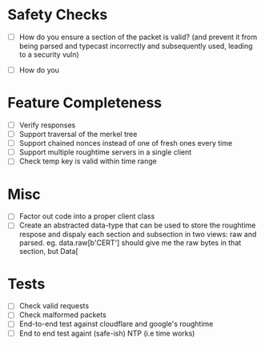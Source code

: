 Safety Checks
=============

- [ ] How do you ensure a section of the packet is valid? (and prevent it from
  being parsed and typecast incorrectly and subsequently used, leading to a
  security vuln)
- [ ] How do you


Feature Completeness
====================

- [ ] Verify responses
- [ ] Support traversal of the merkel tree
- [ ] Support chained nonces instead of one of fresh ones every time
- [ ] Support multiple roughtime servers in a single client
- [ ] Check temp key is valid within time range

Misc
====

- [ ] Factor out code into a proper client class
- [ ] Create an abstracted data-type that can be used to store the roughtime
      respose and dispaly each section and subsection in two views: raw and
      parsed. eg. data.raw[b'CERT'] should give me the raw bytes in that section, but Data[

Tests
=====

- [ ] Check valid requests
- [ ] Check malformed packets
- [ ] End-to-end test against cloudflare and google's roughtime
- [ ] End to end test againt (safe-ish) NTP (i.e time works)
